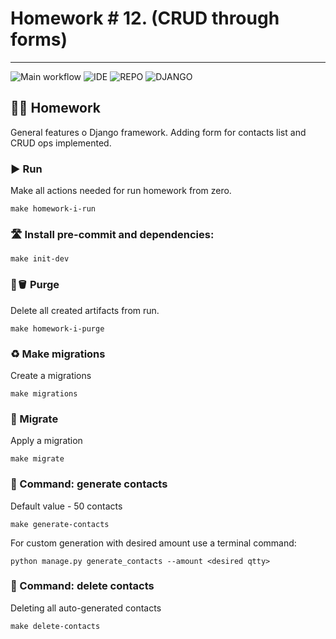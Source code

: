 # Homework # 12. (CRUD through forms)

---
![Main workflow](https://github.com/hillel-i-python-pro-i-2022-08-26/homework__django__V.Marakhovskyi/actions/workflows/main-workflow.yml/badge.svg?branch=crud_form)
![IDE](https://img.shields.io/badge/PyCharm-000000.svg?&style=for-the-badge&logo=PyCharm&logoColor=white)
![REPO](https://img.shields.io/badge/GitHub-100000?style=for-the-badge&logo=github&logoColor=white)
![DJANGO](https://www.djangoproject.com/m/img/badges/djangomade124x25.gif)
## 👨‍💻 Homework

General features o Django framework. Adding form for contacts list and CRUD ops implemented.

### ▶️ Run

Make all actions needed for run homework from zero.

```shell
make homework-i-run
```

### 🛣️ Install pre-commit and dependencies:
```shell
make init-dev
```


### 🧽🪣 Purge

Delete all created artifacts from run.

```shell
make homework-i-purge
```
### ♻️ Make migrations

Create a migrations

```shell
make migrations
```
### 💾 Migrate

Apply a migration

```shell
make migrate
```
### 📗 Command: generate contacts

Default value - 50 contacts

```shell
make generate-contacts
```
For custom generation with desired amount use a terminal command:
```shell
python manage.py generate_contacts --amount <desired qtty>
```
### 📕 Command: delete contacts

Deleting all auto-generated contacts

```shell
make delete-contacts
```
